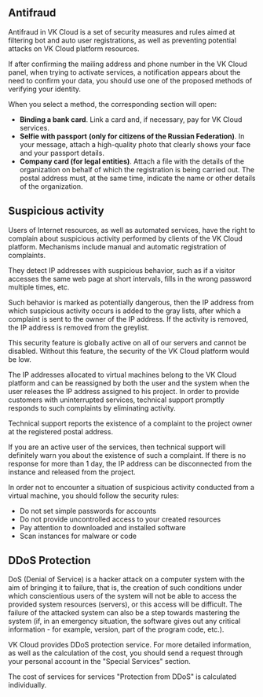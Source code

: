 ## Antifraud

Antifraud in VK Cloud is a set of security measures and rules aimed at filtering bot and auto user registrations, as well as preventing potential attacks on VK Cloud platform resources.

If after confirming the mailing address and phone number in the VK Cloud panel, when trying to activate services, a notification appears about the need to confirm your data, you should use one of the proposed methods of verifying your identity.

When you select a method, the corresponding section will open:

- **Binding a bank card**. Link a card and, if necessary, pay for VK Cloud services.
- **Selfie with passport** **(only for citizens of the Russian Federation)**. In your message, attach a high-quality photo that clearly shows your face and your passport details.
- **Company card (for legal entities)**. Attach a file with the details of the organization on behalf of which the registration is being carried out. The postal address must, at the same time, indicate the name or other details of the organization.

## Suspicious activity

Users of Internet resources, as well as automated services, have the right to complain about suspicious activity performed by clients of the VK Cloud platform. Mechanisms include manual and automatic registration of complaints.

They detect IP addresses with suspicious behavior, such as if a visitor accesses the same web page at short intervals, fills in the wrong password multiple times, etc.

Such behavior is marked as potentially dangerous, then the IP address from which suspicious activity occurs is added to the gray lists, after which a complaint is sent to the owner of the IP address. If the activity is removed, the IP address is removed from the greylist.

This security feature is globally active on all of our servers and cannot be disabled. Without this feature, the security of the VK Cloud platform would be low.

The IP addresses allocated to virtual machines belong to the VK Cloud platform and can be reassigned by both the user and the system when the user releases the IP address assigned to his project. In order to provide customers with uninterrupted services, technical support promptly responds to such complaints by eliminating activity.

<warn>

Technical support reports the existence of a complaint to the project owner at the registered postal address.

If you are an active user of the services, then technical support will definitely warn you about the existence of such a complaint. If there is no response for more than 1 day, the IP address can be disconnected from the instance and released from the project.

In order not to encounter a situation of suspicious activity conducted from a virtual machine, you should follow the security rules:

- Do not set simple passwords for accounts
- Do not provide uncontrolled access to your created resources
- Pay attention to downloaded and installed software
- Scan instances for malware or code

</warn>

## DDoS Protection

DoS (Denial of Service) is a hacker attack on a computer system with the aim of bringing it to failure, that is, the creation of such conditions under which conscientious users of the system will not be able to access the provided system resources (servers), or this access will be difficult. The failure of the attacked system can also be a step towards mastering the system (if, in an emergency situation, the software gives out any critical information - for example, version, part of the program code, etc.).

VK Cloud provides DDoS protection service. For more detailed information, as well as the calculation of the cost, you should send a request through your personal account in the "Special Services" section.

The cost of services for services "Protection from DDoS" is calculated individually.
